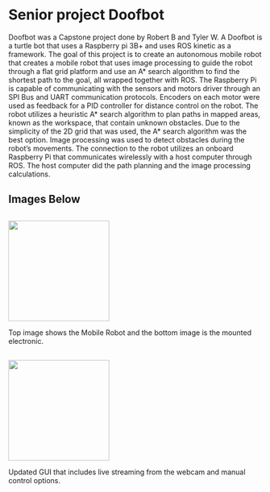 # Senior project Doofbot

Doofbot was a Capstone project done by Robert B and Tyler W. 
A Doofbot is a turtle bot that uses a Raspberry pi 3B+ and uses ROS kinetic as a framework. 
The goal of this project is to create an autonomous mobile robot that creates a mobile robot that uses image processing to guide the robot through a flat grid platform and use an A* search algorithm to find the shortest path to the goal, all wrapped together with ROS. The Raspberry Pi is capable of communicating with the sensors and motors driver through an SPI Bus and UART communication protocols. Encoders on each motor were used as feedback for a PID controller for distance control on the robot. The robot utilizes a heuristic A* search algorithm to plan paths in mapped areas, known as the workspace, that contain unknown obstacles. Due to the simplicity of the 2D grid that was used, the A* search algorithm was the best option. Image processing was used to detect obstacles during the robot’s movements. The connection to the robot utilizes an onboard Raspberry Pi that communicates wirelessly with a host computer through ROS. The host computer did the path planning and the image processing calculations. 


## Images Below
##
<img src="https://user-images.githubusercontent.com/50836413/182407431-8f739654-0fb5-40e5-be24-cb9803d4b14a.png" width="200" />

Top image shows the Mobile Robot and the bottom image is the mounted electronic. 

##
<img src="https://user-images.githubusercontent.com/50836413/182407029-19c44388-bfcc-49bc-8aa9-fcf716cabe83.png" width="200" />

Updated GUI that includes live streaming from the webcam and manual control options.


